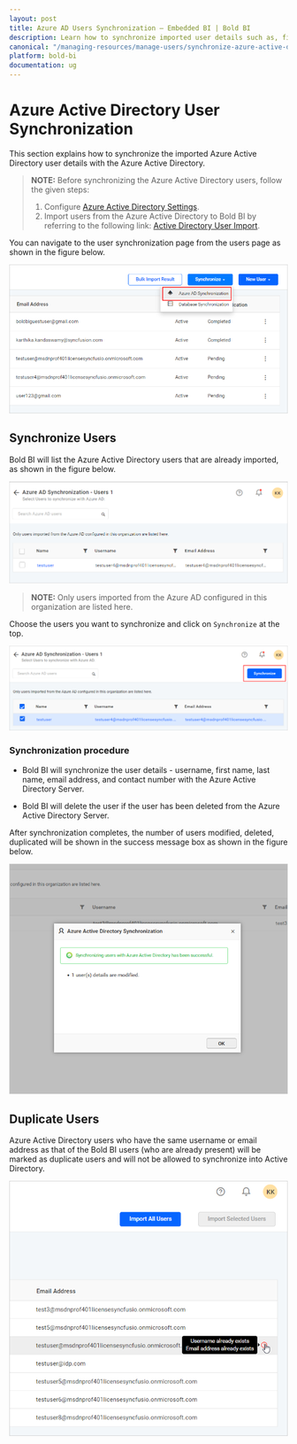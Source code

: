 ```yaml
---
layout: post
title: Azure AD Users Synchronization – Embedded BI | Bold BI
description: Learn how to synchronize imported user details such as, first name, last name, email address, and contact number from Azure Active Directory in Bold BI Embedded.
canonical: "/managing-resources/manage-users/synchronize-azure-active-directory-users/"
platform: bold-bi
documentation: ug
---
```


# Azure Active Directory User Synchronization

This section explains how to synchronize the imported Azure Active Directory user details with the Azure Active Directory.

> **NOTE:**  Before synchronizing the Azure Active Directory users, follow the given steps:
> 1. Configure [Azure Active Directory Settings](/site-administration/user-directory-settings/azure-active-directory/).
> 2. Import users from the Azure Active Directory to Bold BI by referring to the following link: [Active Directory User Import](/managing-resources/manage-users/import-azure-active-directory-users/).

You can navigate to the user synchronization page from the users page as shown in the figure below.

![Azure Active Directory Synchronization Link](/static/assets/managing-resources/manage-users/images/azure-user-synchronisation-navigation-button.png#width=65%)

## Synchronize Users

Bold BI will list the Azure Active Directory users that are already imported, as shown in the figure below.

![Azure Active Directory Imported user list](/static/assets/managing-resources/manage-users/images/imported-azure-user-list.png)

> **NOTE:**  Only users imported from the Azure AD configured in this organization are listed here.

Choose the users you want to synchronize and click on `Synchronize` at the top.

![Synchronize button](/static/assets/managing-resources/manage-users/images/Azure-Synchronize-button.png)

### Synchronization procedure

* Bold BI will synchronize the user details - username, first name, last name, email address, and contact number with the Azure Active Directory Server.

* Bold BI will delete the user if the user has been deleted from the Azure Active Directory Server.

After synchronization completes, the number of users modified, deleted, duplicated will be shown in the success message box as shown in the figure below.

![Synchronization confirmation window](/static/assets/managing-resources/manage-users/images/Azure-Synchronization-Confirmation-window.png#width=60%)

## Duplicate Users

Azure Active Directory users who have the same username or email address as that of the Bold BI users (who are already present) will be marked as duplicate users and will not be allowed to synchronize into Active Directory.

![Display Duplicated users](/static/assets/managing-resources/manage-users/images/display-azure-duplicate-message.png#width=50%)